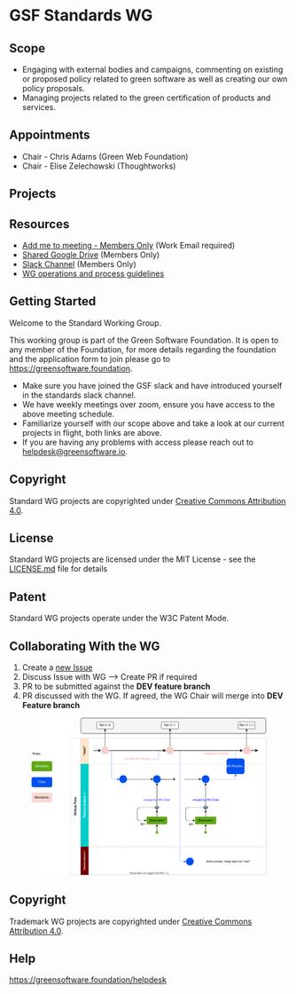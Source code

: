 # GSF Standards WG

## Scope
- Engaging with external bodies and campaigns, commenting on existing or proposed policy related to green software as well as creating our own policy proposals.
- Managing projects related to the green certification of products and services.

## Appointments 
- Chair - Chris Adams (Green Web Foundation)
- Chair - Elise Zelechowski (Thoughtworks)

## Projects

## Resources

* [Add me to meeting - Members Only](https://greensoftware.foundation/onboarding/) (Work Email required)
* [Shared Google Drive](https://drive.google.com/drive/folders/1wLIH7SQbSQbHcD1VnO_hio-7xHZ40s0j?usp=sharing) (Members Only)
* [Slack Channel](https://greensoftwarefdn.slack.com/archives/C038PG8GSF5) (Members Only)
* [WG operations and process guidelines](https://docs.google.com/document/d/1dE-cz7vlZwrOG9Fnw5-43VSLhoHu7qZaoHtsurabSkI/edit)

## Getting Started
Welcome to the Standard Working Group.

This working group is part of the Green Software Foundation. It is open to any member of the Foundation, for more details regarding the foundation and the application form to join please go to https://greensoftware.foundation.

- Make sure you have joined the GSF slack and have introduced yourself in the standards slack channel.
- We have weekly meetings over zoom, ensure you have access to the above meeting schedule.
- Familiarize yourself with our scope above and take a look at our current projects in flight, both links are above.
- If you are having any problems with access please reach out to helpdesk@greensoftware.io.

## Copyright
Standard WG projects are copyrighted under [Creative Commons Attribution 4.0](https://creativecommons.org/licenses/by/4.0/).

## License
Standard WG projects are licensed under the MIT License - see the [LICENSE.md](licenses/standards-wg-license.md) file for details

## Patent
Standard WG projects operate under the W3C Patent Mode.

## Collaborating With the WG

1. Create a [new Issue](https://github.com/Green-Software-Foundation/standards_wg/issues/new)
2. Discuss Issue with WG --> Create PR if required
3. PR to be submitted against the **DEV feature branch**
4. PR discussed with the WG. If agreed, the WG Chair will merge into **DEV Feature branch**
 
<figure>
	<img src="images/single-trunk-branch.svg" alt="GSF Single-Trunk Based Branch Flow">
	<figcaption></figcaption>
</figure>

## Copyright
Trademark WG projects are copyrighted under [Creative Commons Attribution 4.0](https://creativecommons.org/licenses/by/4.0/).

## Help
https://greensoftware.foundation/helpdesk

